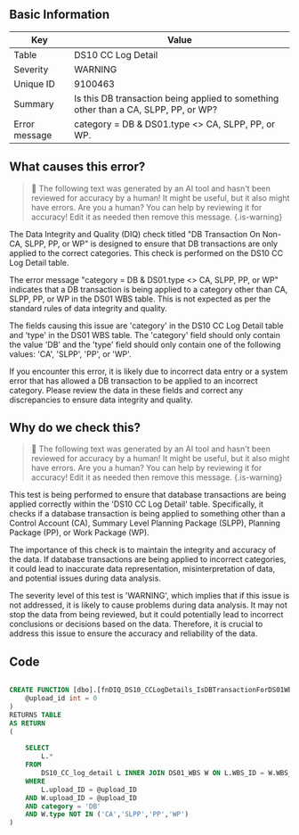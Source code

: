 ## Basic Information
| Key         | Value          |
|-------------|----------------|
| Table       | DS10 CC Log Detail |
| Severity    | WARNING |
| Unique ID   | 9100463   |
| Summary     | Is this DB transaction being applied to something other than a CA, SLPP, PP, or WP? |
| Error message | category = DB & DS01.type <> CA, SLPP, PP, or WP. |

## What causes this error?

> :robot: The following text was generated by an AI tool and hasn't been reviewed for accuracy by a human! It might be useful, but it also might have errors. Are you a human? You can help by reviewing it for accuracy! Edit it as needed then remove this message.
{.is-warning}

The Data Integrity and Quality (DIQ) check titled "DB Transaction On Non-CA, SLPP, PP, or WP" is designed to ensure that DB transactions are only applied to the correct categories. This check is performed on the DS10 CC Log Detail table.

The error message "category = DB & DS01.type <> CA, SLPP, PP, or WP" indicates that a DB transaction is being applied to a category other than CA, SLPP, PP, or WP in the DS01 WBS table. This is not expected as per the standard rules of data integrity and quality.

The fields causing this issue are 'category' in the DS10 CC Log Detail table and 'type' in the DS01 WBS table. The 'category' field should only contain the value 'DB' and the 'type' field should only contain one of the following values: 'CA', 'SLPP', 'PP', or 'WP'.

If you encounter this error, it is likely due to incorrect data entry or a system error that has allowed a DB transaction to be applied to an incorrect category. Please review the data in these fields and correct any discrepancies to ensure data integrity and quality.
## Why do we check this?

> :robot: The following text was generated by an AI tool and hasn't been reviewed for accuracy by a human! It might be useful, but it also might have errors. Are you a human? You can help by reviewing it for accuracy! Edit it as needed then remove this message.
{.is-warning}

This test is being performed to ensure that database transactions are being applied correctly within the 'DS10 CC Log Detail' table. Specifically, it checks if a database transaction is being applied to something other than a Control Account (CA), Summary Level Planning Package (SLPP), Planning Package (PP), or Work Package (WP). 

The importance of this check is to maintain the integrity and accuracy of the data. If database transactions are being applied to incorrect categories, it could lead to inaccurate data representation, misinterpretation of data, and potential issues during data analysis. 

The severity level of this test is 'WARNING', which implies that if this issue is not addressed, it is likely to cause problems during data analysis. It may not stop the data from being reviewed, but it could potentially lead to incorrect conclusions or decisions based on the data. Therefore, it is crucial to address this issue to ensure the accuracy and reliability of the data.
## Code

```sql

CREATE FUNCTION [dbo].[fnDIQ_DS10_CCLogDetails_IsDBTransactionForDS01WBSType] (
	@upload_id int = 0
)
RETURNS TABLE
AS RETURN
(
	
	SELECT 
		L.*
	FROM 
		DS10_CC_log_detail L INNER JOIN DS01_WBS W ON L.WBS_ID = W.WBS_ID
	WHERE 
		L.upload_ID = @upload_ID
	AND W.upload_ID = @upload_ID
	AND category = 'DB'
	AND W.type NOT IN ('CA','SLPP','PP','WP')
)
```
